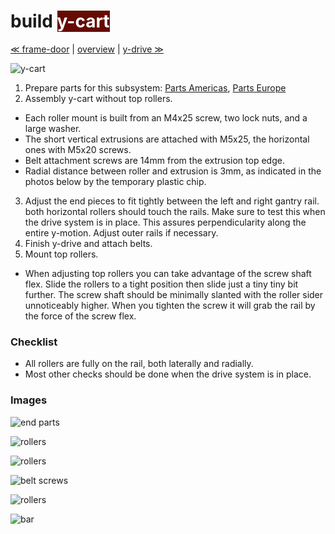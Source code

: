 build <span style="background-color:#650b01;color:#ffffff"> y-cart </span>
============================

[≪ frame-door](build-frame-door.md) | [overview](assembly.md) | [y-drive ≫](build-y-drive.md)

![y-cart](http://farm8.staticflickr.com/7047/6939597291_8c6dd94305_z.jpg)

1. Prepare parts for this subsystem: [Parts Americas](/lasersaur/bom-subsystems-usd), [Parts Europe](/lasersaur/bom-subsystems-eur)
2. Assembly y-cart without top rollers.
  - Each roller mount is built from an M4x25 screw, two lock nuts, and a large washer.
  - The short vertical extrusions are attached with M5x25, the horizontal ones with M5x20 screws.
  - Belt attachment screws are 14mm from the extrusion top edge.
  - Radial distance between roller and extrusion is 3mm, as indicated in the photos below by the temporary plastic chip.
3. Adjust the end pieces to fit tightly between the left and right gantry rail. both horizontal rollers should touch the rails. Make sure to test this when the drive system is in place. This assures perpendicularity along the entire y-motion. Adjust outer rails if necessary.
4. Finish y-drive and attach belts.
5. Mount top rollers.
  - When adjusting top rollers you can take advantage of the screw shaft flex. Slide the rollers to a  tight position then slide just a tiny tiny bit further. The screw shaft should be minimally slanted with the roller sider unnoticeably higher. When you tighten the screw it will grab the rail by the force of the screw flex.


### Checklist
* All rollers are fully on the rail, both laterally and radially.
* Most other checks should be done when the drive system is in place.


### Images

![end parts](http://farm9.staticflickr.com/8088/8414190388_db8741c54a_z.jpg)

![rollers](http://farm9.staticflickr.com/8217/8414189854_84a80c6ff1_z.jpg)

![rollers](http://farm9.staticflickr.com/8359/8413091531_1f0ce5c65f_z.jpg)

![belt screws](http://farm9.staticflickr.com/8236/8413088779_69f61c50e3_z.jpg)

![rollers](http://farm8.staticflickr.com/7270/7014275517_bd03df5ea6_z.jpg)

![bar](http://farm9.staticflickr.com/8323/8413088551_f8150abd9d_z.jpg)
